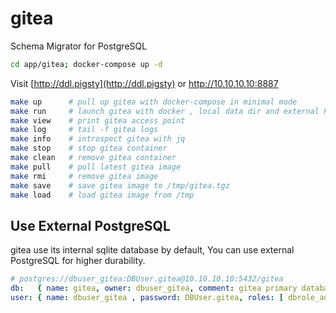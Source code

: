 # gitea

Schema Migrator for PostgreSQL

```bash
cd app/gitea; docker-compose up -d
```

Visit [http://ddl.pigsty](http://ddl.pigsty) or http://10.10.10.10:8887


```bash
make up      # pull up gitea with docker-compose in minimal mode
make run     # launch gitea with docker , local data dir and external PostgreSQL
make view    # print gitea access point
make log     # tail -f gitea logs
make info    # introspect gitea with jq
make stop    # stop gitea container
make clean   # remove gitea container
make pull    # pull latest gitea image
make rmi     # remove gitea image
make save    # save gitea image to /tmp/gitea.tgz
make load    # load gitea image from /tmp
```



## Use External PostgreSQL

gitea use its internal sqlite database by default, You can use external PostgreSQL for higher durability.

```yaml
# postgres://dbuser_gitea:DBUser.gitea@10.10.10.10:5432/gitea
db:   { name: gitea, owner: dbuser_gitea, comment: gitea primary database }
user: { name: dbuser_gitea , password: DBUser.gitea, roles: [ dbrole_admin ] }
```

